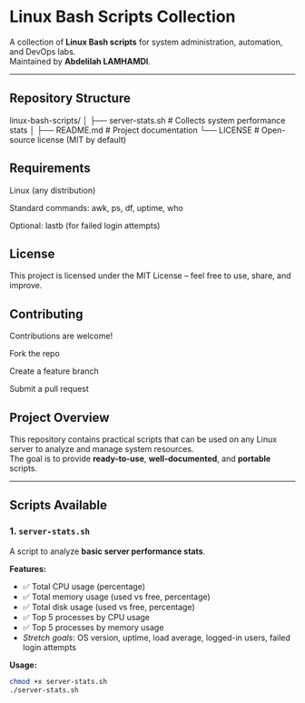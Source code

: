 # Linux Bash Scripts Collection

A collection of **Linux Bash scripts** for system administration, automation, and DevOps labs.  
Maintained by **Abdelilah LAMHAMDI**.

---
## Repository Structure
linux-bash-scripts/
│
├── server-stats.sh      # Collects system performance stats
│
├── README.md            # Project documentation
└── LICENSE              # Open-source license (MIT by default)

## Requirements

Linux (any distribution)

Standard commands: awk, ps, df, uptime, who

Optional: lastb (for failed login attempts)

## License

This project is licensed under the MIT License – feel free to use, share, and improve.

## Contributing

Contributions are welcome!

Fork the repo

Create a feature branch

Submit a pull request
## Project Overview
This repository contains practical scripts that can be used on any Linux server to analyze and manage system resources.  
The goal is to provide **ready-to-use**, **well-documented**, and **portable** scripts.

---

## Scripts Available

### 1. `server-stats.sh`
A script to analyze **basic server performance stats**.

**Features:**
- ✅ Total CPU usage (percentage)
- ✅ Total memory usage (used vs free, percentage)
- ✅ Total disk usage (used vs free, percentage)
- ✅ Top 5 processes by CPU usage
- ✅ Top 5 processes by memory usage  
- *Stretch goals*: OS version, uptime, load average, logged-in users, failed login attempts

**Usage:**
```bash
chmod +x server-stats.sh
./server-stats.sh

